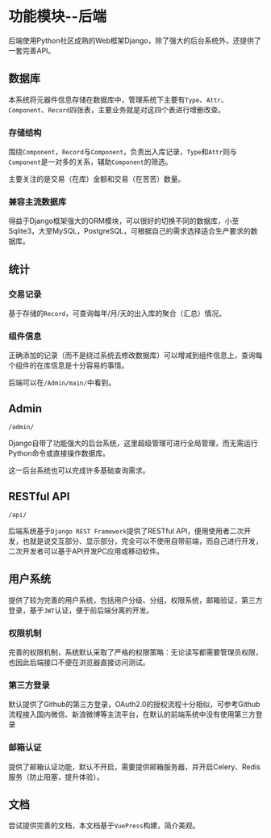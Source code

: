 # 功能模块--后端

后端使用Python社区成熟的Web框架Django，除了强大的后台系统外，还提供了一套完善API。

## 数据库
本系统将元器件信息存储在数据库中，管理系统下主要有`Type`、`Attr`、`Component`、`Record`四张表，主要业务就是对这四个表进行增删改查。

### 存储结构
围绕`Component`，`Record`与`Component`，负责出入库记录，`Type`和`Attr`则与`Component`是一对多的关系，辅助`Component`的筛选。

主要关注的是交易（在库）金额和交易（在苦苦）数量。

### 兼容主流数据库
得益于Django框架强大的ORM模块，可以很好的切换不同的数据库，小至Sqlite3，大至MySQL，PostgreSQL，可根据自己的需求选择适合生产要求的数据库。

## 统计

### 交易记录
基于存储的`Record`，可查询每年/月/天的出入库的聚合（汇总）情况。

### 组件信息
正确添加的记录（而不是绕过系统去修改数据库）可以增减到组件信息上，查询每个组件的在库信息是十分容易的事情。

后端可以在`/Admin/main/`中看到。

## Admin
```
/admin/
```
Django自带了功能强大的后台系统，这里超级管理可进行全局管理，而无需运行Python命令或直接操作数据库。

这一后台系统也可以完成许多基础查询需求。

## RESTful API
```
/api/
```
后端系统基于`Django REST Framework`提供了RESTful API，便用使用者二次开发，也就是说交互部分、显示部分，完全可以不使用自带前端，而自己进行开发，二次开发者可以基于API开发PC应用或移动软件。


## 用户系统
提供了较为完善的用户系统，包括用户分级、分组，权限系统，邮箱验证，第三方登录，基于`JWT`认证，便于前后端分离的开发。

### 权限机制
完善的权限机制，系统默认采取了严格的权限策略：无论读写都需要管理员权限，也因此后端接口不便在浏览器直接访问测试。

### 第三方登录
默认提供了Github的第三方登录，OAuth2.0的授权流程十分相似，可参考Github流程接入国内微信、新浪微博等主流平台，在默认的前端系统中没有使用第三方登录

### 邮箱认证
提供了邮箱认证功能，默认不开启，需要提供邮箱服务器，并开启Celery、Redis服务（防止阻塞，提升体验）。

## 文档
尝试提供完善的文档，本文档基于`VuePress`构建，简介美观。

